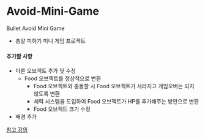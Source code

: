 # Avoid-Mini-Game
Bullet Avoid Mini Game
* 총알 피하기 미니 게임 프로젝트

#### 추가할 사항
* 다른 오브젝트 추가 및 수정
  * Food 오브젝트를 정상적으로 변환
    * Food 오브젝트와 충돌할 시 Food 오브젝트가 사라지고 게임오버는 되지 않도록 변환
    * 체력 시스템을 도입하여 Food 오브젝트가 HP를 추가해주는 방안으로 변환
    * Food 오브젝트 크기 수정
* 배경 추가



[참고 강의](https://boxwitch.tistory.com/entry/%EC%9C%A0%EB%8B%88%ED%8B%B0-%EA%B2%8C%EC%9E%84%EB%A7%8C%EB%93%A4%EA%B8%B0-%EC%B4%9D%EC%95%8C%ED%94%BC%ED%95%98%EA%B8%B01)
